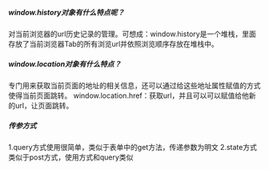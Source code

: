 ##### window.history对象有什么特点呢？
对当前浏览器的url历史记录的管理。可想成：window.history是一个堆栈，里面存放了当前浏览器Tab的所有浏览url并依照浏览顺序存放在堆栈中。

##### window.location对象有什么特点？
专门用来获取当前页面的地址的相关信息，还可以通过给这些地址属性赋值的方式使得当前页面跳转。
window.location.href：获取url，并且可以可以赋值给他新的url，让页面跳转。

##### 传参方式
1.query方式使用很简单，类似于表单中的get方法，传递参数为明文
2.state方式类似于post方式，使用方式和query类似